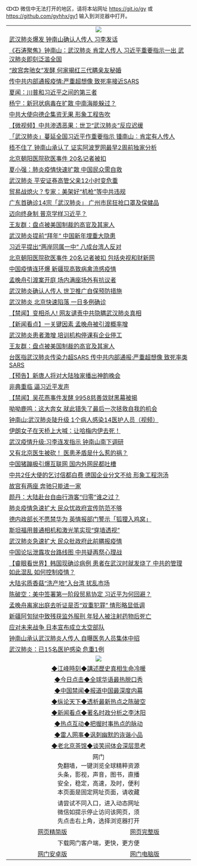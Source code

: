 ↀↀ 微信中无法打开的地区，请将本站网址 https://git.io/gy 或 https://github.com/gyhhx/gy1 输入到浏览器中打开。 

 <table>

  <tr>
    <td colspan="2" align=center><img src="https://cdn.jsdelivr.net/gh/gyoupiodf/im1/20190822-2.jpg"></td>
 </tr>
<tr><td colspan="2" align="left"><a href="https://xball.casa/oo.aspx?name=c1119843&key=eqxowaguscvmxdgc&from=gy">武汉肺炎爆发 钟南山确认人传人 习李发话</a></td></tr>
<tr><td colspan="2" align="left"><a href="https://xball.casa/oo.aspx?name=c1119885&key=eqxowaguscvmxdgc&from=gy">《石涛聚焦》钟南山：武汉肺炎 肯定人传人 习近平重要指示一出 武汉肺炎即刻泛滥全国</a></td></tr>
<tr><td colspan="2" align="left"><a href="https://xball.casa/oo.aspx?name=c1119874&key=eqxowaguscvmxdgc&from=gy">“故宫奔驰女”发酵 何家揭红三代瞒亲友秘婚</a></td></tr>
<tr><td colspan="2" align="left"><a href="https://xball.casa/oo.aspx?name=c1119883&key=eqxowaguscvmxdgc&from=gy">传中共内部通报疫情:严重超想像 致死率接近SARS</a></td></tr>
<tr><td colspan="2" align="left"><a href="https://xball.casa/oo.aspx?name=c1119891&key=eqxowaguscvmxdgc&from=gy">夏闻：川普和习近平之间的第三者</a></td></tr>
<tr><td colspan="2" align="left"><a href="https://xball.casa/oo.aspx?name=c1119929&key=eqxowaguscvmxdgc&from=gy">杨宁：新冠状病毒在扩散 中南海能躲过？</a></td></tr>
<tr><td colspan="2" align="left"><a href="https://xball.casa/oo.aspx?name=c1119928&key=eqxowaguscvmxdgc&from=gy">中共大使向德企集资无果 形象工程告吹</a></td></tr>
<tr><td colspan="2" align="left"><a href="https://xball.casa/oo.aspx?name=c1119952&key=eqxowaguscvmxdgc&from=gy">【微视频】中共渗透恶果：世卫“武汉肺炎”反应迟缓</a></td></tr>
<tr><td colspan="2" align="left"><a href="https://xball.casa/oo.aspx?name=c1119942&key=eqxowaguscvmxdgc&from=gy">「武汉肺炎」蔓延全国习近平作重要指示 锺南山︰肯定有人传人</a></td></tr>
<tr><td colspan="2" align="left"><a href="https://xball.casa/oo.aspx?name=c1119916&key=eqxowaguscvmxdgc&from=gy">捂不住了 钟南山承认了 证实阿波罗网最早2周前独家分析</a></td></tr>
<tr><td colspan="2" align="left"><a href="https://xball.casa/oo.aspx?name=c1119898&key=eqxowaguscvmxdgc&from=gy">北京朝阳医院砍医事件 20名记者被扣</a></td></tr>
<tr><td colspan="2" align="left"><a href="https://xball.casa/oo.aspx?name=c1119900&key=eqxowaguscvmxdgc&from=gy">夏小强：肺炎疫情快速扩散 中国民众需自救</a></td></tr>
<tr><td colspan="2" align="left"><a href="https://xball.casa/oo.aspx?name=c1119890&key=eqxowaguscvmxdgc&from=gy">武汉肺炎 平安证券高管父亲12小时变危重</a></td></tr>
<tr><td colspan="2" align="left"><a href="https://xball.casa/oo.aspx?name=c1119888&key=eqxowaguscvmxdgc&from=gy">贸易战熄火？专家：美架好“机枪”等中共违规</a></td></tr>
<tr><td colspan="2" align="left"><a href="https://xball.casa/oo.aspx?name=c1119943&key=eqxowaguscvmxdgc&from=gy">广东首确诊14宗「武汉肺炎」 广州市民狂抢口罩及保健品</a></td></tr>
<tr><td colspan="2" align="left"><a href="https://xball.casa/oo.aspx?name=c1119936&key=eqxowaguscvmxdgc&from=gy">迈向终身制 普京学样习近平？</a></td></tr>
<tr><td colspan="2" align="left"><a href="https://xball.casa/oo.aspx?name=c1119875&key=eqxowaguscvmxdgc&from=gy">王友群：盘点被美国制裁的高官及其家人</a></td></tr>
<tr><td colspan="2" align="left"><a href="https://xball.casa/oo.aspx?name=c1119968&key=eqxowaguscvmxdgc&from=gy">武汉肺炎提前“拜年” 中国新年埋重大隐患</a></td></tr>
<tr><td colspan="2" align="left"><a href="https://xball.casa/oo.aspx?name=c1119923&key=eqxowaguscvmxdgc&from=gy">习近平提出“两岸同属一中” 八成台湾人反对</a></td></tr>
<tr><td colspan="2" align="left"><a href="https://xball.casa/oo.aspx?name=c1119932&key=eqxowaguscvmxdgc&from=gy">北京朝阳医院砍医事件 20名记者被扣 包括央视和财新网</a></td></tr>
<tr><td colspan="2" align="left"><a href="https://xball.casa/oo.aspx?name=c1119981&key=eqxowaguscvmxdgc&from=gy">中国疫情连环爆 新疆现高致病禽流感疫情</a></td></tr>
<tr><td colspan="2" align="left"><a href="https://xball.casa/oo.aspx?name=c1119935&key=eqxowaguscvmxdgc&from=gy">孟晚舟引渡案开庭 场内满座场外有抗议者</a></td></tr>
<tr><td colspan="2" align="left"><a href="https://xball.casa/oo.aspx?name=c1119873&key=eqxowaguscvmxdgc&from=gy">武汉肺炎确认人传人 世卫推广自保预防措施</a></td></tr>
<tr><td colspan="2" align="left"><a href="https://xball.casa/oo.aspx?name=c1119864&key=eqxowaguscvmxdgc&from=gy">武汉肺炎 北京快速陷落 一日多例确诊</a></td></tr>
<tr><td colspan="2" align="left"><a href="https://xball.casa/oo.aspx?name=c1119954&key=eqxowaguscvmxdgc&from=gy">【禁闻】变相杀人! 网友谴责中共隐瞒武汉肺炎真相</a></td></tr>
<tr><td colspan="2" align="left"><a href="https://xball.casa/oo.aspx?name=c1119889&key=eqxowaguscvmxdgc&from=gy">【新闻看点】一关键因素 孟晚舟被引渡概率增</a></td></tr>
<tr><td colspan="2" align="left"><a href="https://xball.casa/oo.aspx?name=c1119965&key=eqxowaguscvmxdgc&from=gy">武汉肺炎患者激增 培训机构停课有企业停工</a></td></tr>
<tr><td colspan="2" align="left"><a href="https://xball.casa/oo.aspx?name=c1119901&key=eqxowaguscvmxdgc&from=gy">王友群：盘点被美国制裁的高官及其家人</a></td></tr>
<tr><td colspan="2" align="left"><a href="https://xball.casa/oo.aspx?name=c1119958&key=eqxowaguscvmxdgc&from=gy">台医指武汉肺炎传染力超SARS 传中共内部通报:严重超想像 致死率类SARS</a></td></tr>
<tr><td colspan="2" align="left"><a href="https://xball.casa/oo.aspx?name=c1119959&key=eqxowaguscvmxdgc&from=gy">【预告】新唐人将对大陆独家播出神韵晚会</a></td></tr>
<tr><td colspan="2" align="left"><a href="https://xball.casa/oo.aspx?name=c1119996&key=eqxowaguscvmxdgc&from=gy">非典重临 逼习近平发声</a></td></tr>
<tr><td colspan="2" align="left"><a href="https://xball.casa/oo.aspx?name=c1119953&key=eqxowaguscvmxdgc&from=gy">【禁闻】吴花燕事件发酵 9958慈善敛财黑幕被揭</a></td></tr>
<tr><td colspan="2" align="left"><a href="https://xball.casa/oo.aspx?name=c1120000&key=eqxowaguscvmxdgc&from=gy">呦呦鹿鸣：这大奔女 就此错失了最后一次拯救自我的机会</a></td></tr>
<tr><td colspan="2" align="left"><a href="https://xball.casa/oo.aspx?name=c1119884&key=eqxowaguscvmxdgc&from=gy">钟南山:武汉肺炎陡升级 1个病人感染14医护人员（视频）</a></td></tr>
<tr><td colspan="2" align="left"><a href="https://xball.casa/oo.aspx?name=c1119894&key=eqxowaguscvmxdgc&from=gy">伊朗女子在天桥上大喊：让哈梅内伊去死！</a></td></tr>
<tr><td colspan="2" align="left"><a href="https://xball.casa/oo.aspx?name=c1119858&key=eqxowaguscvmxdgc&from=gy">武汉疫情升级:习李连发指示 钟南山南下调研</a></td></tr>
<tr><td colspan="2" align="left"><a href="https://xball.casa/oo.aspx?name=c1119934&key=eqxowaguscvmxdgc&from=gy">又有北京医生被砍！ 医患矛盾是什么惹的祸？</a></td></tr>
<tr><td colspan="2" align="left"><a href="https://xball.casa/oo.aspx?name=c1119880&key=eqxowaguscvmxdgc&from=gy">中国猪蹦极引爆互联网 国内外网民都吐槽</a></td></tr>
<tr><td colspan="2" align="left"><a href="https://xball.casa/oo.aspx?name=c1119974&key=eqxowaguscvmxdgc&from=gy">中共2任大使的乞讨信都白费 德国企业分文不给 形象工程泡汤</a></td></tr>
<tr><td colspan="2" align="left"><a href="https://xball.casa/oo.aspx?name=c1119922&key=eqxowaguscvmxdgc&from=gy">故宫有两座 奔驰只能进一家</a></td></tr>
<tr><td colspan="2" align="left"><a href="https://xball.casa/oo.aspx?name=c1119908&key=eqxowaguscvmxdgc&from=gy">颜丹：大陆赴台自由行游客“归零”谁之过？</a></td></tr>
<tr><td colspan="2" align="left"><a href="https://xball.casa/oo.aspx?name=c1119924&key=eqxowaguscvmxdgc&from=gy">肺炎疫情急速扩大 民众忧政府宣传防范不够</a></td></tr>
<tr><td colspan="2" align="left"><a href="https://xball.casa/oo.aspx?name=c1119941&key=eqxowaguscvmxdgc&from=gy">德内政部长不愿禁华为 英情报部门警示「狐狸入鸡窝」</a></td></tr>
<tr><td colspan="2" align="left"><a href="https://xball.casa/oo.aspx?name=c1119915&key=eqxowaguscvmxdgc&from=gy">斯坦福用普通相机和激光笔实现“穿墙透视”</a></td></tr>
<tr><td colspan="2" align="left"><a href="https://xball.casa/oo.aspx?name=c1119950&key=eqxowaguscvmxdgc&from=gy">武汉肺炎急速扩大 民众批政府此前瞒报疫情</a></td></tr>
<tr><td colspan="2" align="left"><a href="https://xball.casa/oo.aspx?name=c1119930&key=eqxowaguscvmxdgc&from=gy">中国论坛泄露攻台路线图 中共疑再祭心理战</a></td></tr>
<tr><td colspan="2" align="left"><a href="https://xball.casa/oo.aspx?name=c1119893&key=eqxowaguscvmxdgc&from=gy">【睿眼看世界】韩国现确诊病例 患者在武汉时就发烧了 中共的管理如此混乱 如何控制疫情？</a></td></tr>
<tr><td colspan="2" align="left"><a href="https://xball.casa/oo.aspx?name=c1119881&key=eqxowaguscvmxdgc&from=gy">大陆劣质香菇“洗产地”入台湾  扰乱市场</a></td></tr>
<tr><td colspan="2" align="left"><a href="https://xball.casa/oo.aspx?name=c1119892&key=eqxowaguscvmxdgc&from=gy">陈破空：美中签署第一阶段贸易协定 习近平为何回避？</a></td></tr>
<tr><td colspan="2" align="left"><a href="https://xball.casa/oo.aspx?name=c1119957&key=eqxowaguscvmxdgc&from=gy">孟晚舟离家出庭去听证是否“双重犯罪” 情形略显低调</a></td></tr>
<tr><td colspan="2" align="left"><a href="https://xball.casa/oo.aspx?name=c1119926&key=eqxowaguscvmxdgc&from=gy">新疆阿訇狱中致残获监外服刑 年轻人被注射药物后死亡</a></td></tr>
<tr><td colspan="2" align="left"><a href="https://xball.casa/oo.aspx?name=c1119960&key=eqxowaguscvmxdgc&from=gy">应对未来战争 日本宣布成立太空部队</a></td></tr>
<tr><td colspan="2" align="left"><a href="https://xball.casa/oo.aspx?name=c1119969&key=eqxowaguscvmxdgc&from=gy">钟南山承认武汉肺炎人传人 自曝医务人员集体中招</a></td></tr>
<tr><td colspan="2" align="left"><a href="https://xball.casa/oo.aspx?name=c1119982&key=eqxowaguscvmxdgc&from=gy">武汉肺炎：已15名医护感染 危重1例</a></td></tr>

 <tr>
   <td colspan="2" align=center><img src="https://cdn.jsdelivr.net/gh/gyoupiodf/im1/jf-1.jpg"></td>
  </tr>
   <tr>
   <td colspan="2" align=center> 
<a href="https://xball.casa/oo.aspx?name=c922850&key=eqxowaguscvmxdgc&from=gy&tag=9877">◆江峰時刻◆講述歷史真相生命冷暖</a><br/>
    </td>
  </tr>
   <tr>
   <td colspan="2" align=center> 
<a href="https://xball.casa/oo.aspx?name=c816850&key=eqxowaguscvmxdgc&from=gy&tag=9877">◆今日点击◆全球华语最热脱口秀</a><br/>
    </td>
  </tr>
  <tr>
  <td colspan="2" align=center>
<a href="https://xball.casa/oo.aspx?name=c816860&key=eqxowaguscvmxdgc&from=gy&tag=99733110">◆中国禁闻◆报道中国最深度内幕</a><br/>
   </tr>
  <tr>
     <td colspan="2" align=center>
<a href="https://xball.casa/oo.aspx?name=c816855&key=eqxowaguscvmxdgc&from=gy&tag=997110">◆纵论天下◆透析最新热点之陈破空</a><br/>
   </tr>
   <tr>
      <td colspan="2" align=center>
<a href="https://xball.casa/oo.aspx?name=c838308&key=eqxowaguscvmxdgc&from=gy&tag=9973110">◆新闻看点◆著名时政分析之李沐阳</a><br/>
   </tr>
   <tr>
     <td colspan="2" align=center>
<a href="https://xball.casa/oo.aspx?name=c816852&key=eqxowaguscvmxdgc&from=gy&tag=9733110">◆热点互动◆把握时事热点的脉动</a><br/>
   </tr>
   <tr>
      <td colspan="2" align=center>
<a href="https://xball.casa/oo.aspx?name=c816694&key=eqxowaguscvmxdgc&from=gy&tag=93310">◆雷人网事◆讽刺幽默的诙谐小品</a><br/>
   </tr>
   <tr>
    <td colspan="2" align=center>
<a href="https://xball.casa/oo.aspx?name=c816650&key=eqxowaguscvmxdgc&from=gy&tag=9973110">◆老北京茶馆◆谈笑间体会深层思考</a><br/>
   </tr>
<tr>
    <td colspan="2" align="center">网门<br/>免翻墙，一键浏览全球精粹资源<br/>头条，影视，声音，图书，直播<br/>安全，稳定，高速，及时，便利<br/>本页面是固定网址页面，请收藏</td>
  <tr>
  <tr>
    <td colspan="2" align="center">请尝试不同入口，进入动态网址<br/>微信如提示停止访问该网页，须<br/>先点击右上角，选择浏览器打开</td>
  <tr>  
  <tr>
    <td align="center"><a href="https://gitcdn.xyz/repo/otiny/up/master/show002.htm">网页精简版</a></td>
    <td align="center"><a href="https://gitcdn.xyz/repo/otiny/up/master/show001.htm">网页完整版</a></td>
  </tr>
  <tr>
    <td colspan="2" align="center">下载网门客户端，更快，更方便</td>
  <tr>
  <tr>
    <td align="center"><a href="https://raw.githubusercontent.com/opipe/up/master/oGatea.apk">网门安卓版</a></td>
    <td align="center"><a href="https://raw.githubusercontent.com/opipe/up/master/oGate.zip">网门电脑版</a></td>
  </tr>

</table>

